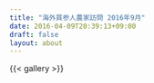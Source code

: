 ```yaml
---
title: "海外買参人農家訪問 2016年9月"
date: 2016-04-09T20:39:13+09:00
draft: false
layout: about
---
```

{{< gallery >}}
